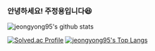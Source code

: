 ### 안녕하세요! 주정용입니다😆
![jeongyong95's github stats](https://github-readme-stats.vercel.app/api?username=jeongyong95&show_icons=true)  

[![Solved.ac Profile](http://mazassumnida.wtf/api/v2/generate_badge?boj=jeongyong95)](https://solved.ac/jeongyong95/)
[![jeongyong95's Top Langs](https://github-readme-stats.vercel.app/api/top-langs/?username=jeongyong95&layout=compact&&hide_border=true)](https://github.com/jeongyong95)
<!--
**jeongyong95/jeongyong95** is a ✨ _special_ ✨ repository because its `README.md` (this file) appears on your GitHub profile.

Here are some ideas to get you started:

- 🔭 I’m currently working on ...
- 🌱 I’m currently learning ...
- 👯 I’m looking to collaborate on ...
- 🤔 I’m looking for help with ...
- 💬 Ask me about ...
- 📫 How to reach me: ...
- 😄 Pronouns: ...
- ⚡ Fun fact: ...
-->
